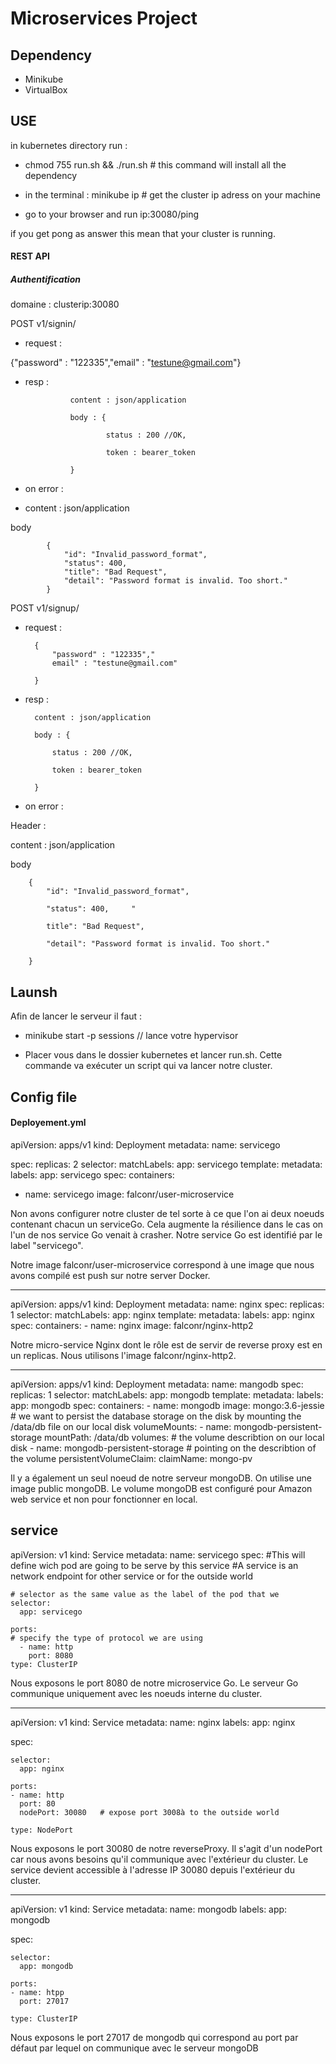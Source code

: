 # Microservices Project



## Dependency 

* Minikube 
* VirtualBox


## USE 
in kubernetes directory 
run : 

- chmod 755 run.sh && ./run.sh # this command will install all the dependency 

- in the terminal : minikube ip  # get the cluster ip adress on your machine 

- go to your browser and run ip:30080/ping

if you get pong as answer this mean that your cluster is running.

#### REST API

##### Authentification

domaine : clusterip:30080



POST v1/signin/

- request :

{"password" : "122335","email" : "testune@gmail.com"}




* resp :

                content : json/application

                body : {

                        status : 200 //OK,

                        token : bearer_token

                }


* on error :

- content : json/application

body

            {
                "id": "Invalid_password_format",
                "status": 400,
                "title": "Bad Request",
                "detail": "Password format is invalid. Too short."
            }




POST v1/signup/

- request :

        {
            "password" : "122335","
            email" : "testune@gmail.com"

        }

- resp :

        content : json/application

        body : {

            status : 200 //OK,

            token : bearer_token

        }


- on error :

Header :

content : json/application

body

        {     
            "id": "Invalid_password_format",     

            "status": 400,     "

            title": "Bad Request",     

            "detail": "Password format is invalid. Too short."

        }




## Launsh 

Afin de lancer le serveur il faut :

* minikube start -p sessions // lance votre hypervisor 


* Placer vous dans le dossier kubernetes et lancer run.sh. Cette commande va exécuter un script qui va lancer notre cluster. 

## Config file 




#### Deployement.yml 




apiVersion: apps/v1
kind: Deployment
metadata:
    name: servicego

spec:
 replicas: 2
 selector:
  matchLabels:
   app: servicego
 template:
  metadata:
   labels:
    app: servicego
  spec:
   containers:
   - name: servicego
     image: falconr/user-microservice




Non avons configurer notre cluster de tel sorte à ce que l'on ai deux noeuds contenant chacun un serviceGo. Cela augmente la résilience dans le cas on l'un de nos service 
Go venait à crasher. Notre service Go est identifié par le label "servicego".

Notre image falconr/user-microservice correspond à une image que nous avons compilé est push sur notre server Docker.

---

apiVersion: apps/v1
kind: Deployment
metadata:
  name: nginx
spec:
  replicas: 1
  selector:
    matchLabels:
      app: nginx
  template:
      metadata:
        labels:
          app: nginx
      spec:
        containers:
        - name: nginx
          image: falconr/nginx-http2


Notre micro-service Nginx dont le rôle est de servir de reverse proxy est en un replicas. Nous utilisons l'image falconr/nginx-http2. 

---

apiVersion: apps/v1
kind: Deployment
metadata:
 name: mangodb 
spec:
 replicas: 1
 selector:
  matchLabels:
   app: mongodb
 template:
   metadata:
    labels:
     app: mongodb
   spec:
    containers:
    - name: mongodb
      image: mongo:3.6-jessie
     # we want to persist the database storage on the disk by mounting the /data/db file on our local disk 
      volumeMounts:
      - name: mongodb-persistent-storage
        mountPath: /data/db
    volumes: # the volume describtion on our local disk 
    - name: mongodb-persistent-storage
    # pointing on the describtion of the volume 
      persistentVolumeClaim:
         claimName: mongo-pv


Il y a également un seul noeud de notre serveur mongoDB. On utilise une image public mongoDB. Le volume mongoDB est configuré pour Amazon web service et non pour fonctionner en local.  







## service 

apiVersion: v1
kind: Service
metadata:
    name: servicego
spec:
    #This will define wich pod are going to be serve by this service
    #A service is an network endpoint for other service or for the outside world 
    
    # selector as the same value as the label of the pod that we  
    selector:
      app: servicego
      
    ports:
    # specify the type of protocol we are using 
      - name: http
        port: 8080
    type: ClusterIP 


Nous exposons le port 8080 de notre microservice Go. Le serveur Go communique uniquement avec les noeuds interne du cluster. 



--- 

apiVersion: v1
kind: Service
metadata:
    name: nginx
    labels:
      app: nginx


spec:

    selector:
      app: nginx
    
    ports:
    - name: http
      port: 80
      nodePort: 30080   # expose port 3008à to the outside world 

    type: NodePort
    
    
Nous exposons le port 30080 de notre reverseProxy. Il s'agit d'un nodePort car nous avons besoins qu'il communique avec l'extérieur du cluster. Le service devient 
accessible à l'adresse IP 30080 depuis l'extérieur du cluster.  

--- 

apiVersion: v1
kind: Service 
metadata:
    name: mongodb
    labels:
      app: mongodb

spec:

    selector:
      app: mongodb
    
    ports:
    - name: htpp
      port: 27017

    type: ClusterIP

Nous exposons le port 27017 de mongodb qui correspond au port par défaut par lequel on communique avec le serveur mongoDB













